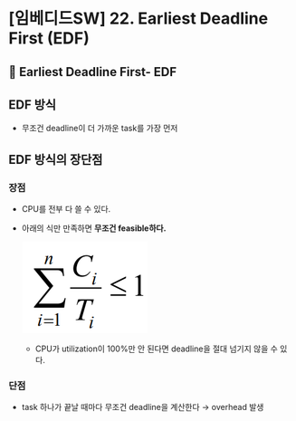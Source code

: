# [임베디드SW] 22. Earliest Deadline First (EDF)

<aside>

# 💖 Earliest Deadline First- EDF

</aside>

## EDF 방식

- 무조건 deadline이 더 가까운 task를 가장 먼저

## EDF 방식의 장단점

### 장점

- CPU를 전부 다 쓸 수 있다.
- 아래의 식만 만족하면 **무조건 feasible하다.**
    
    ![image.png](image%2050.png)
    
    - CPU가 utilization이 100%만 안 된다면 deadline을 절대 넘기지 않을 수 있다.

### 단점

- task 하나가 끝날 때마다 무조건 deadline을 계산한다 → overhead 발생
